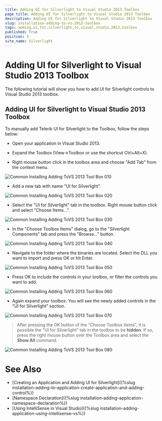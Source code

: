 ```yaml
---
title: Adding UI for Silverlight to Visual Studio 2013 Toolbox
page_title: Adding UI for Silverlight to Visual Studio 2013 Toolbox
description: Adding UI for Silverlight to Visual Studio 2013 Toolbox
slug: installation-adding-to-vs-2013-toolbox
tags: adding,ui,for,silverlight,to,visual,studio,2013,toolbox
published: True
position: 5
site_name: Silverlight
---
```


# Adding UI for Silverlight to Visual Studio 2013 Toolbox

The following tutorial will show you how to add UI for Silverlight controls to Visual Studio 2013 toolbox.

## Adding UI for Silverlight to Visual Studio 2013 Toolbox

To manually add Telerik UI for Silverlight to the Toolbox, follow the steps below:

* Open your application in Visual Studio 2013.

* Expand the Toolbox (View->Toolbox or use the shortcut Ctrl+Alt+X). 

* Right mouse button click in the toolbox area and choose "Add Tab" from the context menu.

![Common Installing Adding ToVS 2013 Tool Box 010](images/Common_InstallingAddingToVS2013ToolBox_010.png)  

* Add a new tab with name "UI for Silverlight".

![Common Installing Adding ToVS 2013 Tool Box 020](images/Common_InstallingAddingToVS2013ToolBox_020_SL.PNG)

* Select the "UI for Silverlight" tab in the toolbox. Right mouse button click and select "Choose Items...".

![Common Installing Adding ToVS 2013 Tool Box 030](images/Common_InstallingAddingToVS2013ToolBox_030_SL.PNG)

* In the "Choose Toolbox Items" dialog, go to the "Silverlight Components" tab and press the "Browse..." button.

![Common Installing Adding ToVS 2013 Tool Box 040](images/Common_InstallingAddingToVS2013ToolBox_040_SL.png)

* Navigate to the folder where the binaries are located. Select the DLL you want to import and press OK or hit Enter.

![Common Installing Adding ToVS 2013 Tool Box 050](images/Common_InstallingAddingToVS2012ToolBox_050.png)

* Press OK to include the controls in your toolbox, or filter the controls you want to add.

![Common Installing Adding ToVS 2013 Tool Box 060](images/Common_InstallingAddingToVS2013ToolBox_050_SL.PNG)

* Again expand your toolbox. You will see the newly added controls in the "UI for Silverlight" section.

![Common Installing Adding ToVS 2013 Tool Box 070](images/Common_InstallingAddingToVS2013ToolBox_060_SL.png)

>After pressing the OK button of the "Choose Toolbox Items", it is possible the "UI for Silverlight" tab in the toolbox to be __hidden__. If so, press the right mouse button over the Toolbox area and select the __Show All__ command.

![Common Installing Adding ToVS 2013 Tool Box 080](images/Common_InstallingAddingToVS2013ToolBox_070.png)

# See Also
 * [Creating an Application and Adding UI for Silverlight]({%slug installation-adding-to-application-create-application-and-adding-control%})
 * [Namespace Declaration]({%slug installation-adding-application-namespace-declaration%})
 * [Using IntelliSense in Visual Studio]({%slug installation-adding-application-using-intellisense-vs%})
